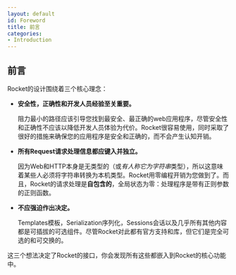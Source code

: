 ```yaml
---
layout: default
id: Foreword
title: 前言
categories:
- Introduction
---
```


## 前言

Rocket的设计围绕着三个核心理念：

- **安全性，正确性和开发人员经验至关重要。**

  阻力最小的路径应该引导您找到最安全、最正确的web应用程序，尽管安全性和正确性不应该以降低开发人员体验为代价。Rocket很容易使用，同时采取了很好的措施来确保您的应用程序是安全和正确的，而不会产生认知开销。

- **所有Request请求处理信息都应键入并独立。**

  因为Web和HTTP本身是无类型的（或*有人称它为字符串*类型），所以这意味着某些人必须将字符串转换为本机类型。Rocket用零编程开销为您做到了。而且，Rocket的请求处理是**自包含的**，全局状态为零：处理程序是带有正则参数的正则函数。

- **不应强迫作出决定。**

  Templates模板，Serialization序列化，Sessions会话以及几乎所有其他内容都是可插拔的可选组件。尽管Rocket对此都有官方支持和库，但它们是完全可选的和可交换的。

这三个想法决定了Rocket的接口，你会发现所有这些都嵌入到Rocket的核心功能中。